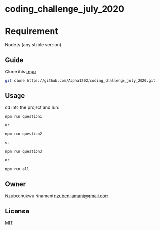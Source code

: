 # coding_challenge_july_2020

# Requirement

Node.js (any stable version)

## Guide

Clone this [repo](https://github.com/Alpha1202/coding_challenge_july_2020.git) 

```bash
git clone https://github.com/Alpha1202/coding_challenge_july_2020.git
```


## Usage
cd into the project  and run: 


```javascript
npm run question1

or

npm run question2

or

npm run question3

or 

npm run all
```

## Owner
Nzubechukwu Nnamani [nzubennamani@gmail.com](nzubennamani@gmail.com)


## License
[MIT](https://choosealicense.com/licenses/mit/)